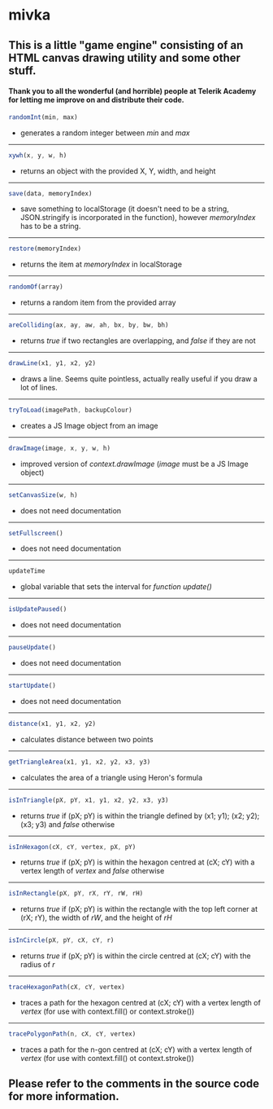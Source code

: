 # mivka
## This is a little "game engine" consisting of an HTML canvas drawing utility and some other stuff.
#### Thank you to all the wonderful (and horrible) people at Telerik Academy for letting me improve on and distribute their code.

```js
randomInt(min, max) 
```

- generates a random integer between *min* and *max*
---

```js
xywh(x, y, w, h) 
```

- returns an object with the provided X, Y, width, and height
---

```js
save(data, memoryIndex) 
```

- save something to localStorage (it doesn't need to be a string, JSON.stringify is incorporated in the function), however *memoryIndex* has to be a string.
---

```js
restore(memoryIndex) 
```

- returns the item at *memoryIndex* in localStorage
---

```js
randomOf(array) 
```

- returns a random item from the provided array
---

```js
areColliding(ax, ay, aw, ah, bx, by, bw, bh) 
```

- returns *true* if two rectangles are overlapping, and *false* if they are not
---

```js
drawLine(x1, y1, x2, y2) 
```

- draws a line. Seems quite pointless, actually really useful if you draw a lot of lines.
---

```js
tryToLoad(imagePath, backupColour) 
```

- creates a JS Image object from an image
---

```js
drawImage(image, x, y, w, h) 
```

- improved version of *context.drawImage* (*image* must be a JS Image object)
---

```js
setCanvasSize(w, h) 
```

- does not need documentation
---

```js
setFullscreen() 
```

- does not need documentation
---

```js
updateTime
```

- global variable that sets the interval for *function update()*
---

```js
isUpdatePaused() 
```

- does not need documentation
---

```js
pauseUpdate() 
```

- does not need documentation
---

```js
startUpdate() 
```

- does not need documentation
---

```js
distance(x1, y1, x2, y2) 
```

- calculates distance between two points
---

```js
getTriangleArea(x1, y1, x2, y2, x3, y3) 
```

- calculates the area of a triangle using Heron's formula
---

```js
isInTriangle(pX, pY, x1, y1, x2, y2, x3, y3) 
```

- returns *true* if (pX; pY) is within the triangle defined by (x1; y1); (x2; y2); (x3; y3) and *false* otherwise
---

```js
isInHexagon(cX, cY, vertex, pX, pY) 
```

- returns *true* if (pX; pY) is within the hexagon centred at (cX; cY) with a vertex length of *vertex* and *false* otherwise
---

```js
isInRectangle(pX, pY, rX, rY, rW, rH) 
```

- returns *true* if (pX; pY) is within the rectangle with the top left corner at (rX; rY), the width of *rW*, and the height of *rH*
---

```js
isInCircle(pX, pY, cX, cY, r) 
```

- returns *true* if (pX; pY) is within the circle centred at (cX; cY) with the radius of *r*
---

```js
traceHexagonPath(cX, cY, vertex) 
```

- traces a path for the hexagon centred at (cX; cY) with a vertex length of *vertex* (for use with context.fill() or context.stroke())
---

```js
tracePolygonPath(n, cX, cY, vertex) 
```

- traces a path for the n-gon centred at (cX; cY) with a vertex length of *vertex* (for use with context.fill() ot context.stroke())

## Please refer to the comments in the source code for more information.